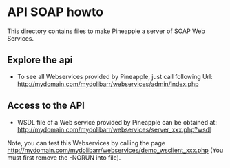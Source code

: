 API SOAP howto
==============

This directory contains files to make Pineapple a server of SOAP Web Services.


Explore the api
---------------

* To see all Webservices provided by Pineapple, just call following Url:
http://mydomain.com/mydolibarr/webservices/admin/index.php


Access to the API
-----------------

* WSDL file of a Web service provided by Pineapple can be obtained at:
http://mydomain.com/mydolibarr/webservices/server_xxx.php?wsdl

Note, you can test this Webservices by calling the page http://mydomain.com/mydolibarr/webservices/demo_wsclient_xxx.php (You must first remove the -NORUN into file).
